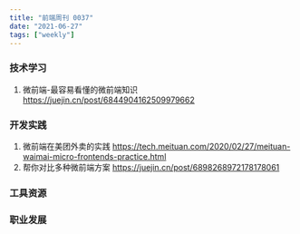 ```yaml
---
title: "前端周刊 0037"
date: "2021-06-27"
tags: ["weekly"]
---
```


### 技术学习
1. 微前端-最容易看懂的微前端知识 https://juejin.cn/post/6844904162509979662

### 开发实践
1. 微前端在美团外卖的实践 https://tech.meituan.com/2020/02/27/meituan-waimai-micro-frontends-practice.html
2. 帮你对比多种微前端方案 https://juejin.cn/post/6898268972178178061

### 工具资源


### 职业发展